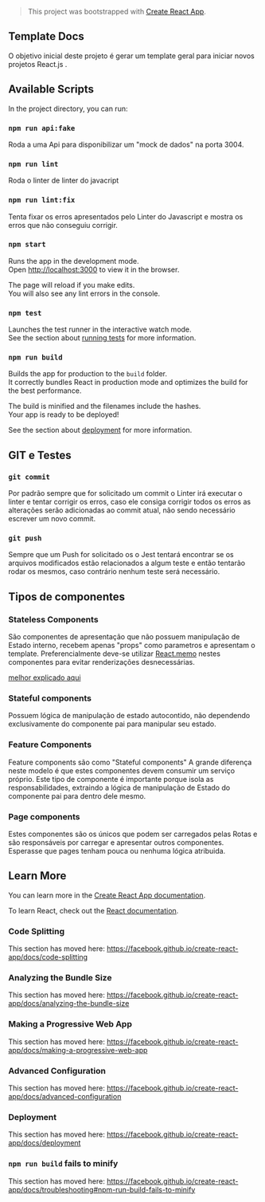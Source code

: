 > This project was bootstrapped with [Create React App](https://github.com/facebook/create-react-app).

## Template Docs

O objetivo inicial deste projeto é gerar um template geral para iniciar novos projetos React.js .

## Available Scripts

In the project directory, you can run:

### `npm run api:fake`

Roda a uma Api para disponibilizar um "mock de dados" na porta 3004.

### `npm run lint`

Roda o linter de linter do javacript

### `npm run lint:fix`

Tenta fixar os erros apresentados pelo Linter do Javascript e mostra os erros que não conseguiu corrigir.

### `npm start`

Runs the app in the development mode.<br />
Open [http://localhost:3000](http://localhost:3000) to view it in the browser.

The page will reload if you make edits.<br />
You will also see any lint errors in the console.

### `npm test`

Launches the test runner in the interactive watch mode.<br />
See the section about [running tests](https://facebook.github.io/create-react-app/docs/running-tests) for more information.

### `npm run build`

Builds the app for production to the `build` folder.<br />
It correctly bundles React in production mode and optimizes the build for the best performance.

The build is minified and the filenames include the hashes.<br />
Your app is ready to be deployed!

See the section about [deployment](https://facebook.github.io/create-react-app/docs/deployment) for more information.

## GIT e Testes

### `git commit`

Por padrão sempre que for solicitado um commit o Linter irá executar o linter e tentar corrigir os erros, caso ele consiga corrigir todos os erros as alterações serão adicionadas ao commit atual, não sendo necessário escrever um novo commit.

### `git push`

Sempre que um Push for solicitado os o Jest tentará encontrar se os arquivos modificados estão relacionados a algum teste e então tentarão rodar os mesmos, caso contrário nenhum teste será necessário.

## Tipos de componentes

### Stateless Components

São componentes de apresentação que não possuem manipulação de Estado interno, recebem apenas "props" como parametros e apresentam o template. Preferencialmente deve-se utilizar [React.memo](https://pt-br.reactjs.org/docs/react-api.html#reactmemo) nestes componentes para evitar renderizações desnecessárias.

[melhor explicado aqui](https://devpleno.com/stateless-functional-component/)

### Stateful components

Possuem lógica de manipulação de estado autocontido, não dependendo exclusivamente do componente pai para manipular seu estado.

### Feature Components

Feature components são como "Stateful components" A grande diferença neste modelo é que estes componentes devem consumir um serviço próprio. Este tipo de componente é importante porque isola as responsabilidades, extraindo a lógica de manipulação de Estado do componente pai para dentro dele mesmo.

### Page components

Estes componentes são os únicos que podem ser carregados pelas Rotas e são responsáveis por carregar e apresentar outros componentes. Esperasse que pages tenham pouca ou nenhuma lógica atribuida.



## Learn More

You can learn more in the [Create React App documentation](https://facebook.github.io/create-react-app/docs/getting-started).

To learn React, check out the [React documentation](https://reactjs.org/).

### Code Splitting

This section has moved here: https://facebook.github.io/create-react-app/docs/code-splitting

### Analyzing the Bundle Size

This section has moved here: https://facebook.github.io/create-react-app/docs/analyzing-the-bundle-size

### Making a Progressive Web App

This section has moved here: https://facebook.github.io/create-react-app/docs/making-a-progressive-web-app

### Advanced Configuration

This section has moved here: https://facebook.github.io/create-react-app/docs/advanced-configuration

### Deployment

This section has moved here: https://facebook.github.io/create-react-app/docs/deployment

### `npm run build` fails to minify

This section has moved here: https://facebook.github.io/create-react-app/docs/troubleshooting#npm-run-build-fails-to-minify
